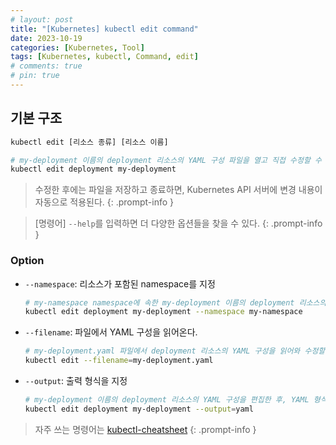 ```yaml
---
# layout: post
title: "[Kubernetes] kubectl edit command"
date: 2023-10-19
categories: [Kubernetes, Tool]
tags: [Kubernetes, kubectl, Command, edit]
# comments: true
# pin: true
---
```


## 기본 구조

```bash
kubectl edit [리소스 종류] [리소스 이름]

# my-deployment 이름의 deployment 리소스의 YAML 구성 파일을 열고 직접 수정할 수 있다.
kubectl edit deployment my-deployment
```

> 수정한 후에는 파일을 저장하고 종료하면, Kubernetes API 서버에 변경 내용이 자동으로 적용된다.
{: .prompt-info }

> [명령어] `--help`를 입력하면 더 다양한 옵션들을 찾을 수 있다.
{: .prompt-info }

### Option

- `--namespace`: 리소스가 포함된 namespace를 지정
    ```bash
    # my-namespace namespace에 속한 my-deployment 이름의 deployment 리소스의 YAML 구성 파일을 열고 직접 수정할 수 있다.
    kubectl edit deployment my-deployment --namespace my-namespace
    ```

- `--filename`: 파일에서 YAML 구성을 읽어온다.
    ```bash
    # my-deployment.yaml 파일에서 deployment 리소스의 YAML 구성을 읽어와 수정할 수 있다.
    kubectl edit --filename=my-deployment.yaml
    ```

- `--output`: 출력 형식을 지정
    ```bash
    # my-deployment 이름의 deployment 리소스의 YAML 구성을 편집한 후, YAML 형식으로 출력
    kubectl edit deployment my-deployment --output=yaml
    ```

> 자주 쓰는 명령어는 [kubectl-cheatsheet](https://kubernetes.io/docs/reference/kubectl/cheatsheet/)
{: .prompt-info }